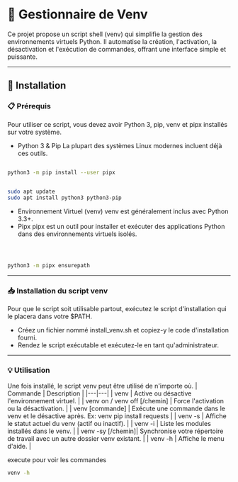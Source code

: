
# 🐍 Gestionnaire de Venv
Ce projet propose un script shell (venv) qui simplifie la gestion des environnements virtuels Python. Il automatise la création, l'activation, la désactivation et l'exécution de commandes, offrant une interface simple et puissante.
___
## 🚀 Installation
### 📋 Prérequis
Pour utiliser ce script, vous devez avoir Python 3, pip, venv et pipx installés sur votre système.
 * Python 3 & Pip
   La plupart des systèmes Linux modernes incluent déjà ces outils.

```bash

python3 -m pip install --user pipx

```

```bash

sudo apt update
sudo apt install python3 python3-pip


```
 * Environnement Virtuel (venv)
   venv est généralement inclus avec Python 3.3+.
 * Pipx
   pipx est un outil pour installer et exécuter des applications Python dans des environnements virtuels isolés.

```bash



python3 -m pipx ensurepath


```
___
### 📥 Installation du script venv
Pour que le script soit utilisable partout, exécutez le script d'installation qui le placera dans votre $PATH.
 * Créez un fichier nommé install_venv.sh et copiez-y le code d'installation fourni.
 * Rendez le script exécutable et exécutez-le en tant qu'administrateur.

___
### 💡 Utilisation
Une fois installé, le script venv peut être utilisé de n'importe où.
| Commande | Description |
|---|---|
| venv | Active ou désactive l'environnement virtuel. |
| venv on / venv off [/chemin] | Force l'activation ou la désactivation. |
| venv [commande] | Exécute une commande dans le venv et le désactive après. Ex: venv pip install requests |
| venv -s | Affiche le statut actuel du venv (actif ou inactif). |
| venv -i | Liste les modules installés dans le venv. |
| venv -sy [/chemin]| Synchronise votre répertoire de travail avec un autre dossier venv existant. |
| venv -h | Affiche le menu d'aide. |



execute pour voir les commandes
```bash
venv -h
```

